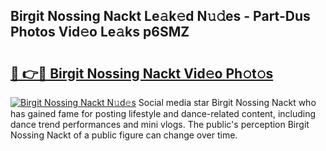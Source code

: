 ## Birgit Nossing Nackt Le𝚊k𝚎d N𝚞𝚍es - Part-Dus Photos Vid𝚎o Le𝚊ks p6SMZ

# <h2><a href="http://fb3aiy.evod.top/?m=Birgit+Nossing+Nackt">🔗 👉🔴 Birgit Nossing Nackt Vid𝚎o Ph𝚘t𝚘s</a></h2>

[![Birgit Nossing Nackt N𝚞d𝚎s](https://i.imgur.com/8V9OHl7.gif)](http://fb3aiy.evod.top/?m=Birgit+Nossing+Nackt)
Social media star Birgit Nossing Nackt who has gained fame for posting lifestyle and dance-related content, including dance trend performances and mini vlogs. The public's perception Birgit Nossing Nackt of a public figure can change over time. 
